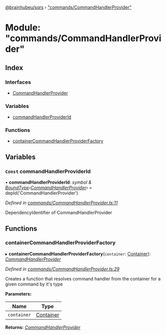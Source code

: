 [@brainhubeu/sqrs](../README.md) › ["commands/CommandHandlerProvider"](_commands_commandhandlerprovider_.md)

# Module: "commands/CommandHandlerProvider"

## Index

### Interfaces

* [CommandHandlerProvider](../interfaces/_commands_commandhandlerprovider_.commandhandlerprovider.md)

### Variables

* [commandHandlerProviderId](_commands_commandhandlerprovider_.md#const-commandhandlerproviderid)

### Functions

* [containerCommandHandlerProviderFactory](_commands_commandhandlerprovider_.md#containercommandhandlerproviderfactory)

## Variables

### `Const` commandHandlerProviderId

• **commandHandlerProviderId**: *symbol & [BoundType](../interfaces/_di_dependencies_.boundtype.md)‹[CommandHandlerProvider](../interfaces/_commands_commandhandlerprovider_.commandhandlerprovider.md)›* = depId<CommandHandlerProvider>('CommandHandlerProvider')

*Defined in [commands/CommandHandlerProvider.ts:11](https://github.com/brainhubeu/sqrs/blob/master/packages/sqrs/src/commands/CommandHandlerProvider.ts#L11)*

DependencyIdentifier of CommandHandlerProvider

## Functions

###  containerCommandHandlerProviderFactory

▸ **containerCommandHandlerProviderFactory**(`container`: [Container](../interfaces/_di_container_.container.md)): *[CommandHandlerProvider](../interfaces/_commands_commandhandlerprovider_.commandhandlerprovider.md)*

*Defined in [commands/CommandHandlerProvider.ts:29](https://github.com/brainhubeu/sqrs/blob/master/packages/sqrs/src/commands/CommandHandlerProvider.ts#L29)*

Creates a function that resolves command handler from the container for a given command by it's type

**Parameters:**

Name | Type |
------ | ------ |
`container` | [Container](../interfaces/_di_container_.container.md) |

**Returns:** *[CommandHandlerProvider](../interfaces/_commands_commandhandlerprovider_.commandhandlerprovider.md)*
